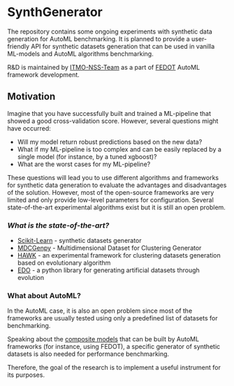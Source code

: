 # SynthGenerator
The repository contains some ongoing experiments with synthetic data generation for AutoML benchmarking.
It is planned to provide a user-friendly API for synthetic datasets generation that can be used in  vanilla ML-models and AutoML algorithms benchmarking.

R&D is maintained by [ITMO-NSS-Team](https://github.com/ITMO-NSS-team) as a part of [FEDOT](https://github.com/nccr-itmo/FEDOT) AutoML framework development.

## Motivation
Imagine that you have successfully built and trained a ML-pipeline that showed a good cross-validation score. However, several questions might have occurred:                        
+ Will my model return robust predictions based on the new data?                                                                          
+ What if my ML-pipeline is too complex and can be easily replaced by a single model (for instance, by a tuned xgboost)?
+ What are the worst cases for my ML-pipeline?

These questions will lead you to use different algorithms and frameworks for synthetic data generation to evaluate the advantages and disadvantages of the solution.
However, most of the open-source frameworks are very limited and only provide low-level parameters for configuration.
Several state-of-the-art experimental algorithms exist but it is still an open problem.

### *What is the state-of-the-art?*
+ [Scikit-Learn](https://scikit-learn.org/stable/modules/generated/sklearn.datasets.make_classification.html) - synthetic datasets generator
+ [MDCGenpy](https://github.com/CN-TU/mdcgenpy) - Multidimensional Dataset for Clustering Generator
+ [HAWK](https://github.com/sea-shunned/hawks) - an experimental framework for clustering datasets generation based on evolutionary algorithm
+ [EDO](https://github.com/daffidwilde/edo) - a python library for generating artificial datasets through evolution

### What about AutoML?
In the AutoML case, it is also an open problem since most of the frameworks are usually tested using only a predefined list of datasets for benchmarking.

Speaking about the [composite models](https://itmo-nss-team.github.io/FEDOT.Docs/autolearning/composite) that can be built by AutoML frameworks (for instance, using FEDOT), a specific generator of synthetic datasets is also needed for performance benchmarking. 

Therefore, the goal of the research is to implement a useful instrument for its purposes.
